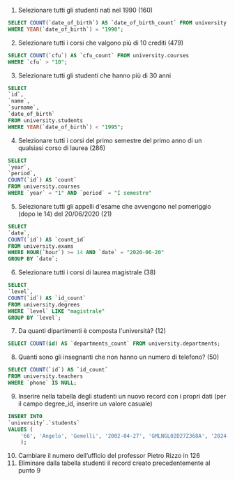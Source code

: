 1. Selezionare tutti gli studenti nati nel 1990 (160)

```sql
SELECT COUNT(`date_of_birth`) AS `date_of_birth_count` FROM university.students
WHERE YEAR(`date_of_birth`) = "1990";
```

2. Selezionare tutti i corsi che valgono più di 10 crediti (479)

```sql
SELECT COUNT(`cfu`) AS `cfu_count` FROM university.courses
WHERE `cfu` > "10";
```

3. Selezionare tutti gli studenti che hanno più di 30 anni

```sql
SELECT
`id`,
`name`,
`surname`,
`date_of_birth`
FROM university.students
WHERE YEAR(`date_of_birth`) < "1995";
```

4. Selezionare tutti i corsi del primo semestre del primo anno di un qualsiasi corso di
   laurea (286)

```sql
SELECT
`year`,
`period`,
COUNT(`id`) AS `count`
FROM university.courses
WHERE `year` = "1" AND `period` = "I semestre"
```

5. Selezionare tutti gli appelli d'esame che avvengono nel pomeriggio (dopo le 14) del
   20/06/2020 (21)

```sql
SELECT
`date`,
COUNT(`id`) AS `count_id`
FROM university.exams
WHERE HOUR(`hour`) >= 14 AND `date` = "2020-06-20"
GROUP BY `date`;
```

6. Selezionare tutti i corsi di laurea magistrale (38)

```sql
SELECT
`level`,
COUNT(`id`) AS `id_count`
FROM university.degrees
WHERE `level` LIKE "magistrale"
GROUP BY `level`;
```

7. Da quanti dipartimenti è composta l'università? (12)

```sql
SELECT COUNT(id) AS `departments_count` FROM university.departments;
```

8. Quanti sono gli insegnanti che non hanno un numero di telefono? (50)

```sql
SELECT COUNT(`id`) AS `id_count`
FROM university.teachers
WHERE `phone` IS NULL;
```

9. Inserire nella tabella degli studenti un nuovo record con i propri dati (per il campo
   degree_id, inserire un valore casuale)

```sql
INSERT INTO
`university`.`students`
VALUES (
    '66', 'Angelo', 'Gemelli', '2002-04-27', 'GMLNGL02D27Z368A', '2024-09-11', '666666', 'gemeangelo27@gmail.com'
    );
```

10. Cambiare il numero dell’ufficio del professor Pietro Rizzo in 126
11. Eliminare dalla tabella studenti il record creato precedentemente al punto 9

